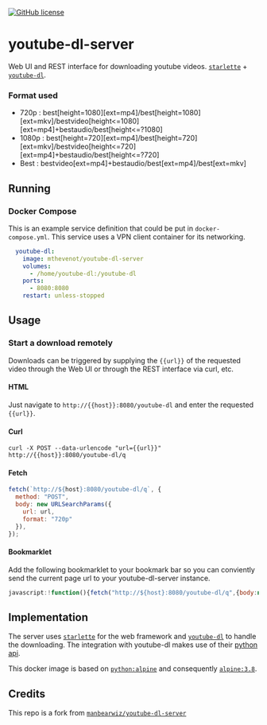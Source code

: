 [![GitHub license](https://img.shields.io/badge/license-MIT-blue.svg?style=flat-square)](https://raw.githubusercontent.com/manbearwiz/youtube-dl-server/master/LICENSE)

# youtube-dl-server

Web UI and REST interface for downloading youtube videos. [`starlette`](https://github.com/encode/starlette) + [`youtube-dl`](https://github.com/rg3/youtube-dl).

### Format used

- 720p : best[height=1080][ext=mp4]/best[height=1080][ext=mkv]/bestvideo[height<=1080][ext=mp4]+bestaudio/best[height<=?1080]
- 1080p : best[height=720][ext=mp4]/best[height=720][ext=mkv]/bestvideo[height<=720][ext=mp4]+bestaudio/best[height<=?720]
- Best : bestvideo[ext=mp4]+bestaudio/best[ext=mp4]/best[ext=mkv]

## Running

### Docker Compose

This is an example service definition that could be put in `docker-compose.yml`. This service uses a VPN client container for its networking.

```yml
  youtube-dl:
    image: mthevenot/youtube-dl-server
    volumes:
      - /home/youtube-dl:/youtube-dl
    ports:
      - 8080:8080
    restart: unless-stopped
```

## Usage

### Start a download remotely

Downloads can be triggered by supplying the `{{url}}` of the requested video through the Web UI or through the REST interface via curl, etc.

#### HTML

Just navigate to `http://{{host}}:8080/youtube-dl` and enter the requested `{{url}}`.

#### Curl

```shell
curl -X POST --data-urlencode "url={{url}}" http://{{host}}:8080/youtube-dl/q
```

#### Fetch

```javascript
fetch(`http://${host}:8080/youtube-dl/q`, {
  method: "POST",
  body: new URLSearchParams({
    url: url,
    format: "720p"
  }),
});
```

#### Bookmarklet

Add the following bookmarklet to your bookmark bar so you can conviently send the current page url to your youtube-dl-server instance.

```javascript
javascript:!function(){fetch("http://${host}:8080/youtube-dl/q",{body:new URLSearchParams({url:window.location.href,format:"720p"}),method:"POST"})}();
```

## Implementation

The server uses [`starlette`](https://github.com/encode/starlette) for the web framework and [`youtube-dl`](https://github.com/rg3/youtube-dl) to handle the downloading. The integration with youtube-dl makes use of their [python api](https://github.com/rg3/youtube-dl#embedding-youtube-dl).

This docker image is based on [`python:alpine`](https://registry.hub.docker.com/_/python/) and consequently [`alpine:3.8`](https://hub.docker.com/_/alpine/).


## Credits

This repo is a fork from [`manbearwiz/youtube-dl-server`](https://github.com/manbearwiz/youtube-dl-server)